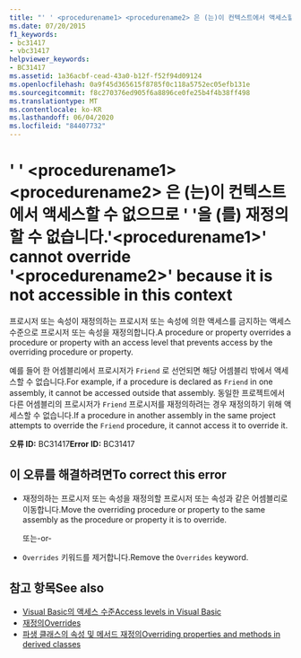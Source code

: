 ```yaml
---
title: "' ' <procedurename1> <procedurename2> 은 (는)이 컨텍스트에서 액세스할 수 없으므로 ' '을 (를) 재정의할 수 없습니다."
ms.date: 07/20/2015
f1_keywords:
- bc31417
- vbc31417
helpviewer_keywords:
- BC31417
ms.assetid: 1a36acbf-cead-43a0-b12f-f52f94d09124
ms.openlocfilehash: 0a9f45d365615f8785f0c118a5752ec05efb131e
ms.sourcegitcommit: f8c270376ed905f6a8896ce0fe25b4f4b38ff498
ms.translationtype: MT
ms.contentlocale: ko-KR
ms.lasthandoff: 06/04/2020
ms.locfileid: "84407732"
---
```

# <a name="procedurename1-cannot-override-procedurename2-because-it-is-not-accessible-in-this-context"></a><span data-ttu-id="0d1bf-102">' ' \<procedurename1> \<procedurename2> 은 (는)이 컨텍스트에서 액세스할 수 없으므로 ' '을 (를) 재정의할 수 없습니다.</span><span class="sxs-lookup"><span data-stu-id="0d1bf-102">'\<procedurename1>' cannot override '\<procedurename2>' because it is not accessible in this context</span></span>
<span data-ttu-id="0d1bf-103">프로시저 또는 속성이 재정의하는 프로시저 또는 속성에 의한 액세스를 금지하는 액세스 수준으로 프로시저 또는 속성을 재정의합니다.</span><span class="sxs-lookup"><span data-stu-id="0d1bf-103">A procedure or property overrides a procedure or property with an access level that prevents access by the overriding procedure or property.</span></span>  
  
 <span data-ttu-id="0d1bf-104">예를 들어 한 어셈블리에서 프로시저가 `Friend` 로 선언되면 해당 어셈블리 밖에서 액세스할 수 없습니다.</span><span class="sxs-lookup"><span data-stu-id="0d1bf-104">For example, if a procedure is declared as `Friend` in one assembly, it cannot be accessed outside that assembly.</span></span> <span data-ttu-id="0d1bf-105">동일한 프로젝트에서 다른 어셈블리의 프로시저가 `Friend` 프로시저를 재정의하려는 경우 재정의하기 위해 액세스할 수 없습니다.</span><span class="sxs-lookup"><span data-stu-id="0d1bf-105">If a procedure in another assembly in the same project attempts to override the `Friend` procedure, it cannot access it to override it.</span></span>  
  
 <span data-ttu-id="0d1bf-106">**오류 ID:** BC31417</span><span class="sxs-lookup"><span data-stu-id="0d1bf-106">**Error ID:** BC31417</span></span>  
  
## <a name="to-correct-this-error"></a><span data-ttu-id="0d1bf-107">이 오류를 해결하려면</span><span class="sxs-lookup"><span data-stu-id="0d1bf-107">To correct this error</span></span>  
  
- <span data-ttu-id="0d1bf-108">재정의하는 프로시저 또는 속성을 재정의할 프로시저 또는 속성과 같은 어셈블리로 이동합니다.</span><span class="sxs-lookup"><span data-stu-id="0d1bf-108">Move the overriding procedure or property to the same assembly as the procedure or property it is to override.</span></span>  
  
     <span data-ttu-id="0d1bf-109">또는</span><span class="sxs-lookup"><span data-stu-id="0d1bf-109">-or-</span></span>  
  
- <span data-ttu-id="0d1bf-110">`Overrides` 키워드를 제거합니다.</span><span class="sxs-lookup"><span data-stu-id="0d1bf-110">Remove the `Overrides` keyword.</span></span>  
  
## <a name="see-also"></a><span data-ttu-id="0d1bf-111">참고 항목</span><span class="sxs-lookup"><span data-stu-id="0d1bf-111">See also</span></span>

- [<span data-ttu-id="0d1bf-112">Visual Basic의 액세스 수준</span><span class="sxs-lookup"><span data-stu-id="0d1bf-112">Access levels in Visual Basic</span></span>](../programming-guide/language-features/declared-elements/access-levels.md)
- [<span data-ttu-id="0d1bf-113">재정의</span><span class="sxs-lookup"><span data-stu-id="0d1bf-113">Overrides</span></span>](../language-reference/modifiers/overrides.md)
- [<span data-ttu-id="0d1bf-114">파생 클래스의 속성 및 메서드 재정의</span><span class="sxs-lookup"><span data-stu-id="0d1bf-114">Overriding properties and methods in derived classes</span></span>](../programming-guide/language-features/objects-and-classes/inheritance-basics.md#overriding-properties-and-methods-in-derived-classes)

